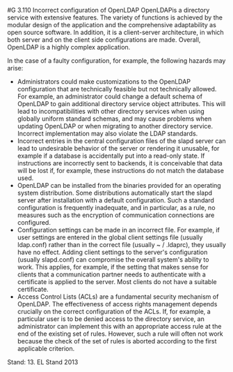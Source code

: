 #G 3.110 Incorrect configuration of OpenLDAP
OpenLDAPis a directory service with extensive features. The variety of functions is achieved by the modular design of the application and the comprehensive adaptability as open source software. In addition, it is a client-server architecture, in which both server and on the client side configurations are made. Overall, OpenLDAP is a highly complex application.

In the case of a faulty configuration, for example, the following hazards may arise:

* Administrators could make customizations to the OpenLDAP configuration that are technically feasible but not technically allowed. For example, an administrator could change a default schema of OpenLDAP to gain additional directory service object attributes. This will lead to incompatibilities with other directory services when using globally uniform standard schemas, and may cause problems when updating OpenLDAP or when migrating to another directory service. Incorrect implementation may also violate the LDAP standards.
* Incorrect entries in the central configuration files of the slapd server can lead to undesirable behavior of the server or rendering it unusable, for example if a database is accidentally put into a read-only state. If instructions are incorrectly sent to backends, it is conceivable that data will be lost if, for example, these instructions do not match the database used.
* OpenLDAP can be installed from the binaries provided for an operating system distribution. Some distributions automatically start the slapd server after installation with a default configuration. Such a standard configuration is frequently inadequate, and in particular, as a rule, no measures such as the encryption of communication connections are configured.
* Configuration settings can be made in an incorrect file. For example, if user settings are entered in the global client settings file (usually ldap.conf) rather than in the correct file (usually ~ / .ldaprc), they usually have no effect. Adding client settings to the server's configuration (usually slapd.conf) can compromise the overall system's ability to work. This applies, for example, if the setting that makes sense for clients that a communication partner needs to authenticate with a certificate is applied to the server. Most clients do not have a suitable certificate.
* Access Control Lists (ACLs) are a fundamental security mechanism of OpenLDAP. The effectiveness of access rights management depends crucially on the correct configuration of the ACLs. If, for example, a particular user is to be denied access to the directory service, an administrator can implement this with an appropriate access rule at the end of the existing set of rules. However, such a rule will often not work because the check of the set of rules is aborted according to the first applicable criterion.


Stand: 13. EL Stand 2013



